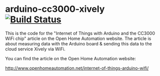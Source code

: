 # arduino-cc3000-xively [![Build Status](https://travis-ci.org/openhomeautomation/arduino-cc3000-xively.svg)](https://travis-ci.org/openhomeautomation/arduino-cc3000-xively)

This is the code for the "Internet of Things with Arduino and the CC3000 WiFi chip" article on the Open Home Automation website. The article is about measuring data with the Arduino board & sending this data to the cloud service Xively via WiFi.

You can find the article on the Open Home Automation website:

http://www.openhomeautomation.net/internet-of-things-arduino-wifi/
